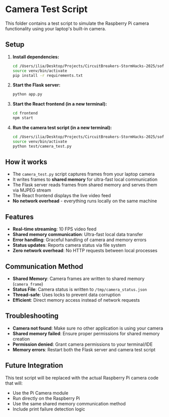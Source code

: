 # Camera Test Script

This folder contains a test script to simulate the Raspberry Pi camera functionality using your laptop's built-in camera.

## Setup

1. **Install dependencies:**
   ```bash
   cd /Users/ilia/Desktop/Projects/CircuitBreakers-StormHacks-2025/software
   source venv/bin/activate
   pip install -r requirements.txt
   ```

2. **Start the Flask server:**
   ```bash
   python app.py
   ```

3. **Start the React frontend (in a new terminal):**
   ```bash
   cd frontend
   npm start
   ```

4. **Run the camera test script (in a new terminal):**
   ```bash
   cd /Users/ilia/Desktop/Projects/CircuitBreakers-StormHacks-2025/software
   source venv/bin/activate
   python test/camera_test.py
   ```

## How it works

- The `camera_test.py` script captures frames from your laptop camera
- It writes frames to **shared memory** for ultra-fast local communication
- The Flask server reads frames from shared memory and serves them via MJPEG stream
- The React frontend displays the live video feed
- **No network overhead** - everything runs locally on the same machine

## Features

- **Real-time streaming**: 10 FPS video feed
- **Shared memory communication**: Ultra-fast local data transfer
- **Error handling**: Graceful handling of camera and memory errors
- **Status updates**: Reports camera status via file system
- **Zero network overhead**: No HTTP requests between local processes

## Communication Method

- **Shared Memory**: Camera frames are written to shared memory (`camera_frame`)
- **Status File**: Camera status is written to `/tmp/camera_status.json`
- **Thread-safe**: Uses locks to prevent data corruption
- **Efficient**: Direct memory access instead of network requests

## Troubleshooting

- **Camera not found**: Make sure no other application is using your camera
- **Shared memory failed**: Ensure proper permissions for shared memory creation
- **Permission denied**: Grant camera permissions to your terminal/IDE
- **Memory errors**: Restart both the Flask server and camera test script

## Future Integration

This test script will be replaced with the actual Raspberry Pi camera code that will:
- Use the Pi Camera module
- Run directly on the Raspberry Pi
- Use the same shared memory communication method
- Include print failure detection logic
